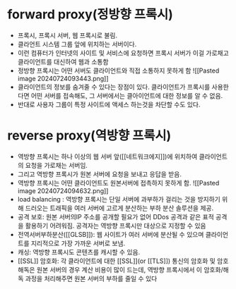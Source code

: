 # forward proxy(정방향 프록시)
- 프록시, 프록시 서버, 웹 프록시로 불림.
- 클라언트 시스템 그룹 앞에 위치하는 서버이다.
- 이런 컴퓨터가 인터넷의 사이트 및 서비스에 요청하면 프록시 서버가 이걸 가로채고 클라이언트를 대신하여 웹과 소통함
- 정방향 프록시는 어떤 서버도 클라이언트와 직접 소통하지 못하게 함
![[Pasted image 20240724093443.png]]
- 클라이언트의 정보를 숨겨줄 수 있다는 장점이 있다. 클라이언트가 프록시를 사용한다면 어떤 서버를 접속해도, 그 서버에서는 클아이언트에 대한 정보를 알 수 없음.
- 반대로 사용자 그룹이 특정 사이트에 액세스 하는것을 차단할 수도 있다.
# reverse proxy(역방향 프록시)
- 역방향 프록시는 하나 이상의 웹 서버 앞([[네트워크에지]])에 위치하여 클라이언트의 요청을 가로채는 서버임.
- 그리고 역방향 프록시가 원본 서버에 요청을 보내고 응답을 받음.
- 역방향 프록시는 어떤 클라이언트도 원본서버에 접촉하지 못하게 함.
![[Pasted image 20240724094632.png]]
- load balancing : 역방향 프록시는 단일 서버에 과부하가 걸리는 것을 방지하기 위해 드러오는 트래픽을 여러 서버에 고르게 분산하는 부하 분산 솔루션을 제공.
- 공격 보호: 원본 서버의IP 주소를 공개할 필요가 없어 DDos 공격과 같은 표적 공격을 활용하기 어려워짐. 공격자는 역방향 프록시만 대상으로 지정할 수 있음
- 전역서버부하분산([[GLSB]]): 웹 사이트가 여러 서버에 분산될 수 있으며 클라이언트를 지리적으로 가장 가까운 서버로 보냄.
- 캐싱:  역방향 프록시도 콘텐츠를 캐시할 수 있음.
- [[SSL]] 암호화: 각 클라이언트에 대한 [[SSL]](or [[TLS]]) 통신의 암호화 및 암호 해독은 원본 서버의 경우 계산 비용이 많이 드는데, 역방향 프록시에서 이 암호화/해독 과정을 처리해주면 원본 서버의 부하를 줄일 수 있다